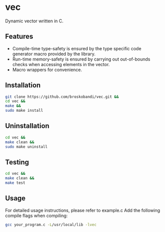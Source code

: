 # vec
Dynamic vector written in C.

## Features
- Compile-time type-safety is ensured by the type specific code generator macro provided by the library.
- Run-time memory-safety is ensured by carrying out out-of-bounds checks when accessing elements in the vector.
- Macro wrappers for convenience.

## Installation
```bash
git clone https://github.com/broskobandi/vec.git &&
cd vec &&
make &&
sudo make install
```

## Uninstallation
```bash
cd vec &&
make clean &&
sudo make uninstall
```

## Testing
```bash
cd vec &&
make clean &&
make test
```

## Usage
For detailed usage instructions, please refer to example.c
Add the following compile flags when compiling:
```bash
gcc your_program.c -L/usr/local/lib -lvec
```
